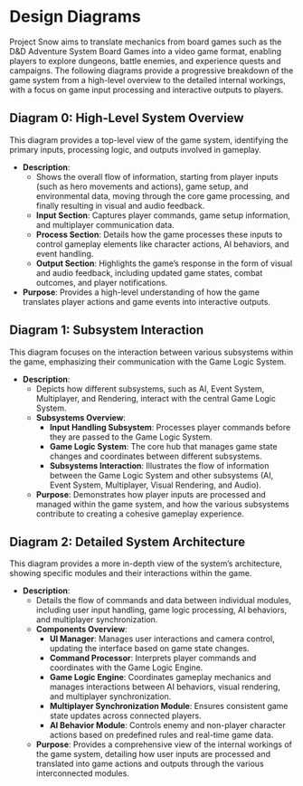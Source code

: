 # Design Diagrams

Project Snow aims to translate mechanics from board games such as the D&D Adventure System Board Games into a video game format, enabling players to explore dungeons, battle enemies, and experience quests and campaigns. The following diagrams provide a progressive breakdown of the game system from a high-level overview to the detailed internal workings, with a focus on game input processing and interactive outputs to players.

## Diagram 0: High-Level System Overview

This diagram provides a top-level view of the game system, identifying the primary inputs, processing logic, and outputs involved in gameplay.

- **Description**:
  - Shows the overall flow of information, starting from player inputs (such as hero movements and actions), game setup, and environmental data, moving through the core game processing, and finally resulting in visual and audio feedback.
  - **Input Section**: Captures player commands, game setup information, and multiplayer communication data.
  - **Process Section**: Details how the game processes these inputs to control gameplay elements like character actions, AI behaviors, and event handling.
  - **Output Section**: Highlights the game’s response in the form of visual and audio feedback, including updated game states, combat outcomes, and player notifications.
- **Purpose**: Provides a high-level understanding of how the game translates player actions and game events into interactive outputs.

## Diagram 1: Subsystem Interaction

This diagram focuses on the interaction between various subsystems within the game, emphasizing their communication with the Game Logic System.

- **Description**:
  - Depicts how different subsystems, such as AI, Event System, Multiplayer, and Rendering, interact with the central Game Logic System.
  - **Subsystems Overview**:
    - **Input Handling Subsystem**: Processes player commands before they are passed to the Game Logic System.
    - **Game Logic System**: The core hub that manages game state changes and coordinates between different subsystems.
    - **Subsystems Interaction**: Illustrates the flow of information between the Game Logic System and other subsystems (AI, Event System, Multiplayer, Visual Rendering, and Audio).
  - **Purpose**: Demonstrates how player inputs are processed and managed within the game system, and how the various subsystems contribute to creating a cohesive gameplay experience.

## Diagram 2: Detailed System Architecture

This diagram provides a more in-depth view of the system’s architecture, showing specific modules and their interactions within the game.

- **Description**:
  - Details the flow of commands and data between individual modules, including user input handling, game logic processing, AI behaviors, and multiplayer synchronization.
  - **Components Overview**:
    - **UI Manager**: Manages user interactions and camera control, updating the interface based on game state changes.
    - **Command Processor**: Interprets player commands and coordinates with the Game Logic Engine.
    - **Game Logic Engine**: Coordinates gameplay mechanics and manages interactions between AI behaviors, visual rendering, and multiplayer synchronization.
    - **Multiplayer Synchronization Module**: Ensures consistent game state updates across connected players.
    - **AI Behavior Module**: Controls enemy and non-player character actions based on predefined rules and real-time game data.
  - **Purpose**: Provides a comprehensive view of the internal workings of the game system, detailing how user inputs are processed and translated into game actions and outputs through the various interconnected modules.
